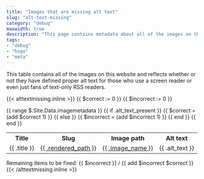 ```yaml
---
title: "Images that are missing alt text"
slug: "alt-text-missing"
category: "debug"
maxwidth: true
description: "This page contains metadata about all of the images on this site, such as if they have alt tags"
tags:
- "debug"
- "hugo"
- "meta"
---
```


This table contains all of the images on this website and reflects whether or not they have defined proper alt text for those who use a screen reader or even just fans of text-only RSS readers.

{{< alttextmissing.inline >}}
{{ $correct := 0 }}
{{ $incorrect := 0 }}
<table>
  <tr>
    <th>Title</th>
    <th>Slug</th>
    <th>Image path</th>
    <th>Alt text</th>
  </tr>
  {{ range $.Site.Data.imagemetadata }}
    {{ if .alt_text_present }}
      {{ $correct = (add $correct 1) }}
    {{ else }}
      {{ $incorrect = (add $incorrect 1) }}
    {{ end }}
    <tr style="background-color: {{ if .alt_text_present }}lightgreen{{ else }}lightpink{{ end }}">
      <td>{{ .title }}</td>
      <td><a href="{{ .rendered_path }}">{{ .rendered_path }}</a></td>
      <td><a href='{{ if in .image_name "://" }}{{ .image_name }}{{ else }}{{ .image_path }}{{ end }}'>{{ .image_name }}</a></td>
      <td>{{ .alt_text }}</td>
    </tr>
  {{ end }}
</table>
Remaining items to be fixed: {{ $incorrect }} / {{ add $incorrect $correct }}
{{< /alttextmissing.inline >}}